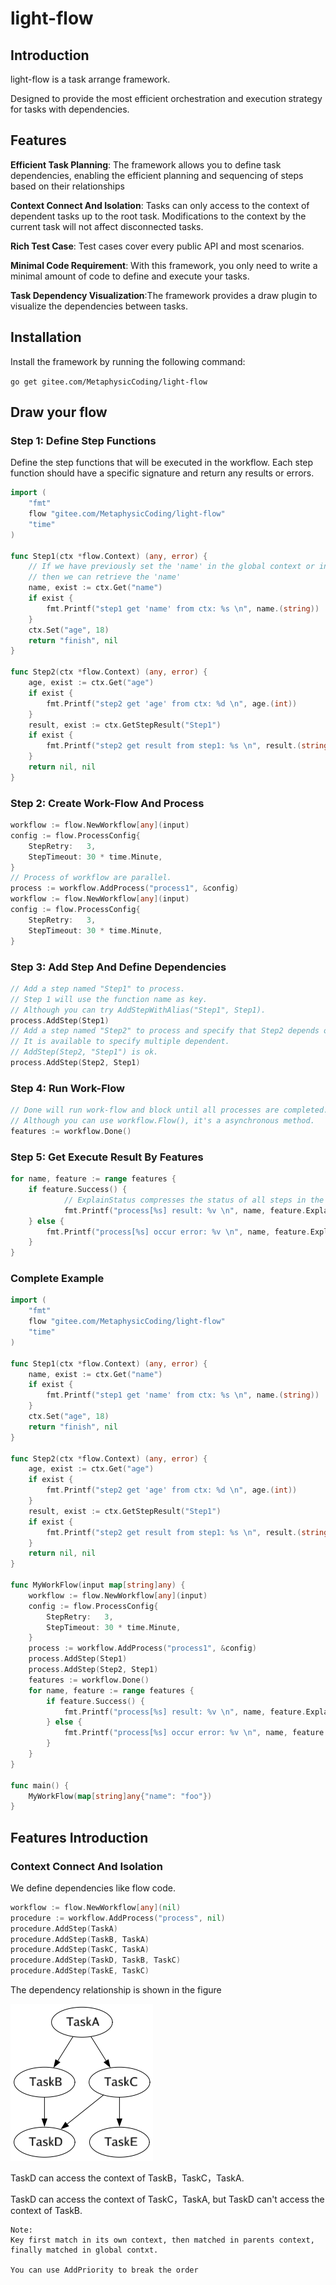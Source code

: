 # light-flow

## Introduction

light-flow is a task arrange framework.

Designed to provide the most efficient orchestration and execution strategy for tasks with dependencies.

## Features

**Efficient Task Planning**: The framework allows you to define task dependencies, 
enabling the efficient planning and sequencing of steps based on their relationships

**Context Connect And Isolation**: Tasks can only access to the context of dependent tasks up to the root task.
Modifications to the context by the current task will not affect disconnected tasks.

**Rich Test Case**:  Test cases cover every public API and most scenarios.

**Minimal Code Requirement**: With this framework, you only need to write a minimal amount of code to define and execute your tasks. 

**Task Dependency Visualization**:The framework provides a draw plugin to visualize the dependencies between tasks. 

## Installation

Install the framework by running the following command:

`go get gitee.com/MetaphysicCoding/light-flow`

## Draw your flow

### Step 1: Define Step Functions

Define the step functions that will be executed in the workflow. Each step function should have a specific signature and return any results or errors.

```go
import (
	"fmt"
	flow "gitee.com/MetaphysicCoding/light-flow"
	"time"
)

func Step1(ctx *flow.Context) (any, error) {
    // If we have previously set the 'name' in the global context or in the dependent steps, 
    // then we can retrieve the 'name'
	name, exist := ctx.Get("name")
	if exist {
		fmt.Printf("step1 get 'name' from ctx: %s \n", name.(string))
	}
	ctx.Set("age", 18)
	return "finish", nil
}

func Step2(ctx *flow.Context) (any, error) {
	age, exist := ctx.Get("age")
	if exist {
		fmt.Printf("step2 get 'age' from ctx: %d \n", age.(int))
	}
	result, exist := ctx.GetStepResult("Step1")
	if exist {
		fmt.Printf("step2 get result from step1: %s \n", result.(string))
	}
	return nil, nil
}
```

### Step 2: Create Work-Flow And Process

```go
workflow := flow.NewWorkflow[any](input)
config := flow.ProcessConfig{
	StepRetry:   3,
	StepTimeout: 30 * time.Minute,
}
// Process of workflow are parallel.
process := workflow.AddProcess("process1", &config)
workflow := flow.NewWorkflow[any](input)
config := flow.ProcessConfig{
    StepRetry:   3,
    StepTimeout: 30 * time.Minute,
}
```

### Step 3: Add Step And Define Dependencies

```go
// Add a step named "Step1" to process.
// Step 1 will use the function name as key.
// Although you can try AddStepWithAlias("Step1", Step1).
process.AddStep(Step1)
// Add a step named "Step2" to process and specify that Step2 depends on Step1.
// It is available to specify multiple dependent.
// AddStep(Step2, "Step1") is ok.
process.AddStep(Step2, Step1)
```

### Step 4: Run Work-Flow

```go
// Done will run work-flow and block until all processes are completed.
// Although you can use workflow.Flow(), it's a asynchronous method.
features := workflow.Done()
```

### Step 5: Get Execute Result By Features

```go
for name, feature := range features {
    if feature.Success() {
			// ExplainStatus compresses the status of all steps in the process.
			fmt.Printf("process[%s] result: %v \n", name, feature.ExplainStatus())
    } else {
        fmt.Printf("process[%s] occur error: %v \n", name, feature.ExplainStatus())
    }
}
```

### Complete Example

```go
import (
	"fmt"
	flow "gitee.com/MetaphysicCoding/light-flow"
	"time"
)

func Step1(ctx *flow.Context) (any, error) {
	name, exist := ctx.Get("name")
	if exist {
		fmt.Printf("step1 get 'name' from ctx: %s \n", name.(string))
	}
	ctx.Set("age", 18)
	return "finish", nil
}

func Step2(ctx *flow.Context) (any, error) {
	age, exist := ctx.Get("age")
	if exist {
		fmt.Printf("step2 get 'age' from ctx: %d \n", age.(int))
	}
	result, exist := ctx.GetStepResult("Step1")
	if exist {
		fmt.Printf("step2 get result from step1: %s \n", result.(string))
	}
	return nil, nil
}

func MyWorkFlow(input map[string]any) {
	workflow := flow.NewWorkflow[any](input)
	config := flow.ProcessConfig{
		StepRetry:   3,
		StepTimeout: 30 * time.Minute,
	}
	process := workflow.AddProcess("process1", &config)
	process.AddStep(Step1)
	process.AddStep(Step2, Step1)
	features := workflow.Done()
	for name, feature := range features {
		if feature.Success() {
			fmt.Printf("process[%s] result: %v \n", name, feature.ExplainStatus())
		} else {
			fmt.Printf("process[%s] occur error: %v \n", name, feature.ExplainStatus())
		}
	}
}

func main() {
	MyWorkFlow(map[string]any{"name": "foo"})
}
```

## Features Introduction



### Context Connect And Isolation

We define dependencies like flow code.

```go
workflow := flow.NewWorkflow[any](nil)
procedure := workflow.AddProcess("process", nil)
procedure.AddStep(TaskA)
procedure.AddStep(TaskB, TaskA)
procedure.AddStep(TaskC, TaskA)
procedure.AddStep(TaskD, TaskB, TaskC)
procedure.AddStep(TaskE, TaskC)
```

The dependency relationship is shown in the figure

![Relation](./process.png)

TaskD can access the context of TaskB，TaskC，TaskA.

TaskD can access the context of TaskC，TaskA, but TaskD can't access the context of TaskB.

```
Note:  
Key first match in its own context, then matched in parents context, 
finally matched in global contxt.

You can use AddPriority to break the order 
```

